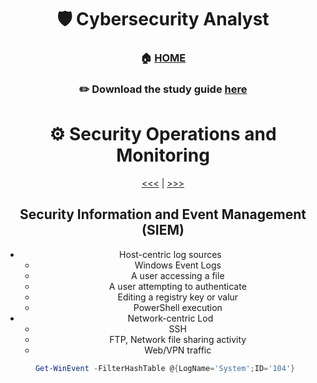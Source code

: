 <div align='center'>

# 🛡️ Cybersecurity Analyst

### 🏠 [HOME](README.md)
### ✏️ Download the study guide [here](https://comptiacdn.azureedge.net/webcontent/docs/default-source/exam-objectives/comptia-cysa-cs0-002-exam-objectives-(6-0).pdf?sfvrsn=86668f47_2)

# ⚙️ Security Operations and Monitoring
[<<<](part2.md) | [>>>](part4.md)


## Security Information and Event Management (SIEM)
+ Host-centric log sources
    + Windows Event Logs
    + A user accessing a file
    + A user attempting to authenticate
    + Editing a registry key or valur
    + PowerShell execution
+ Network-centric Lod
    + SSH
    + FTP, Network file sharing activity
    + Web/VPN traffic

```ps1
 Get-WinEvent -FilterHashTable @{LogName='System';ID='104'}
```
